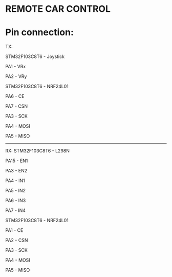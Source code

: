 # REMOTE CAR CONTROL
# Pin connection:

TX:

STM32F103C8T6 - Joystick

PA1 - VRx

PA2 - VRy

STM32F103C8T6 - NRF24L01

PA6 - CE

PA7 - CSN

PA3 - SCK

PA4 - MOSI

PA5 - MISO

--------------------

RX:
STM32F103C8T6 - L298N

PA15 - EN1

PA3 - EN2

PA4 - IN1

PA5 - IN2

PA6 - IN3

PA7 - IN4

STM32F103C8T6 - NRF24L01

PA1 - CE

PA2 - CSN

PA3 - SCK

PA4 - MOSI

PA5 - MISO
